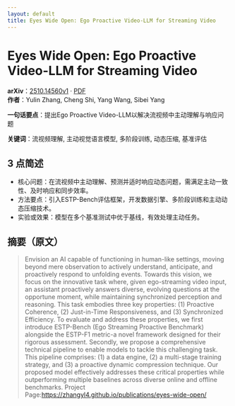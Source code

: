 ```yaml
---
layout: default
title: Eyes Wide Open: Ego Proactive Video-LLM for Streaming Video
---
```


# Eyes Wide Open: Ego Proactive Video-LLM for Streaming Video
**arXiv**：[2510.14560v1](https://arxiv.org/abs/2510.14560) · [PDF](https://arxiv.org/pdf/2510.14560.pdf)  
**作者**：Yulin Zhang, Cheng Shi, Yang Wang, Sibei Yang  

**一句话要点**：提出Ego Proactive Video-LLM以解决流视频中主动理解与响应问题

**关键词**：流视频理解, 主动视觉语言模型, 多阶段训练, 动态压缩, 基准评估

## 3 点简述
- 核心问题：在流视频中主动理解、预测并适时响应动态问题，需满足主动一致性、及时响应和同步效率。
- 方法要点：引入ESTP-Bench评估框架，开发数据引擎、多阶段训练和主动动态压缩技术。
- 实验或效果：模型在多个基准测试中优于基线，有效处理主动任务。

## 摘要（原文）

> Envision an AI capable of functioning in human-like settings, moving beyond
> mere observation to actively understand, anticipate, and proactively respond to
> unfolding events. Towards this vision, we focus on the innovative task where,
> given ego-streaming video input, an assistant proactively answers diverse,
> evolving questions at the opportune moment, while maintaining synchronized
> perception and reasoning. This task embodies three key properties: (1)
> Proactive Coherence, (2) Just-in-Time Responsiveness, and (3) Synchronized
> Efficiency. To evaluate and address these properties, we first introduce
> ESTP-Bench (Ego Streaming Proactive Benchmark) alongside the ESTP-F1 metric-a
> novel framework designed for their rigorous assessment. Secondly, we propose a
> comprehensive technical pipeline to enable models to tackle this challenging
> task. This pipeline comprises: (1) a data engine, (2) a multi-stage training
> strategy, and (3) a proactive dynamic compression technique. Our proposed model
> effectively addresses these critical properties while outperforming multiple
> baselines across diverse online and offline benchmarks. Project
> Page:https://zhangyl4.github.io/publications/eyes-wide-open/

